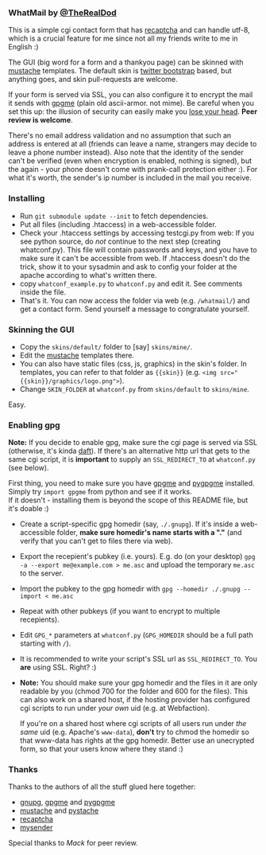 ### WhatMail by [@TheRealDod](http://twitter.com/TheRealDod)

This is a simple cgi contact form that has [recaptcha](http://pypi.python.org/pypi/recaptcha-client/)
and can handle utf-8, which is a crucial feature for me since not all my friends write to me in English :)

The GUI (big word for a form and a thankyou page) can be skinned with [mustache](http://mustache.github.com/mustache.5.html) templates. The default skin is [twitter bootstrap](http://twitter.github.com/bootstrap/) based, but anything goes, and skin pull-requests are welcome.

If your form is served via SSL, you can also configure it to encrypt the mail it sends with [gpgme](http://www.gnupg.org/related_software/gpgme/) (plain old ascii-armor. not mime). Be careful when you set this up: the illusion of security can easily make you [lose your head](http://simonsingh.net/The_Black_Chamber/maryqueenofscots.html). **Peer review is welcome**.

There's no email address validation and no assumption that such an address is entered at all (friends can leave a name, strangers may decide to leave a phone number instead).
Also note that the identity of the sender can't be verified (even when encryption is enabled, nothing is signed), but the again - your phone doesn't come with prank-call protection either :).
For what it's worth, the sender's ip number is included in the mail you receive.

### Installing

* Run `git submodule update --init` to fetch dependencies.
* Put all files (including .htaccess) in a web-accessible folder.
* Check your .htaccess settings by accessing testcgi.py from web: If you see
  python source, do *not* continue to the next step (creating whatconf.py). This file
  will contain passwords and keys, and you have to make sure it can't be accessible
  from web. If .htaccess doesn't do the trick, show it to your sysadmin and ask to config
  your folder at the apache according to what's written there.
* copy `whatconf_example.py` to `whatconf.py` and edit it. See comments inside the file.
* That's it. You can now access the folder via web (e.g. `/whatmail/`) and get a contact form.
  Send yourself a message to congratulate yourself.

### Skinning the GUI

* Copy the `skins/default/` folder to [say] `skins/mine/`.
* Edit the [mustache](http://mustache.github.com/mustache.5.html) templates there.
* You can also have static files (css, js, graphics) in the skin's folder.
  In templates, you can refer to that folder as `{{skin}}`
  (e.g. `<img src="{{skin}}/graphics/logo.png">`).
* Change `SKIN_FOLDER` at `whatconf.py` from `skins/default` to `skins/mine`.

Easy.

### Enabling gpg

**Note:** If you decide to enable gpg, make sure the cgi page is served via SSL
(otherwise, it's kinda [daft](http://simonsingh.net/The_Black_Chamber/maryqueenofscots.html)).
If there's an alternative http url that gets to the same cgi script, it is **important** to
supply an `SSL_REDIRECT_TO` at `whatconf.py` (see below).

First thing, you need to make sure you have [gpgme](http://www.gnupg.org/related_software/gpgme/)
and [pygpgme](http://pypi.python.org/pypi/pygpgme/) installed.  
Simply try `import gpgme` from python and see if it works.  
If it doesn't - installing them is beyond the scope of this README file, but it's doable :)

* Create a script-specific gpg homedir (say, `./.gnupg`). If it's inside a web-accessible folder,
  **make sure homedir's name starts with a "."** (and verify that you can't get to files there via web).
* Export the recepient's pubkey (i.e. yours). E.g. do (on your desktop)
  `gpg -a --export me@example.com > me.asc` and upload the temporary `me.asc` to the server.
* Import the pubkey to the gpg homedir with `gpg --homedir ./.gnupg --import < me.asc`
* Repeat with other pubkeys (if you want to encrypt to multiple recepients).
* Edit `GPG_*` parameters at `whatconf.py` (`GPG_HOMEDIR` should be a full path starting with `/`).
* It is recommended to write your script's SSL url as `SSL_REDIRECT_TO`.
  You **are** using SSL. Right? :)
* **Note:** You should make sure your gpg homedir and the files in it are only readable by you
  (chmod 700 for the folder and 600 for the files). This can also work on a shared host,
  if the hosting provider has configured cgi scripts to run under _your own_ uid (e.g. at Webfaction).  

  If you're on a shared host where cgi scripts of all users run under _the same_ uid
  (e.g. Apache's `www-data`), **don't** try to chmod the homedir so that www-data has
  rights at the gpg homedir. Better use an unecrypted form, so that your users know
  where they stand :)

### Thanks

Thanks to the authors of all the stuff glued here together:

  * [gnupg](http://www.gnupg.org/), [gpgme](http://www.gnupg.org/related_software/gpgme/)
    and [pygpgme](http://pypi.python.org/pypi/pygpgme/)
  * [mustache](http://mustache.github.com/) and [pystache](https://github.com/defunkt/pystache)
  * [recaptcha](http://pypi.python.org/pypi/recaptcha-client/)
  * [mysender](https://github.com/denever/mysender/)

Special thanks to _Mack_ for peer review.

